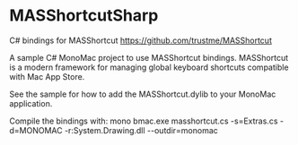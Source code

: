 MASShortcutSharp
================

C# bindings for MASShortcut
https://github.com/trustme/MASShortcut

A sample C# MonoMac project to use MASShortcut bindings.
MASShortcut is a modern framework for managing global keyboard shortcuts compatible with Mac App Store. 

See the sample for how to add the MASShortcut.dylib to your MonoMac application.

Compile the bindings with:
mono bmac.exe masshortcut.cs -s=Extras.cs -d=MONOMAC -r:System.Drawing.dll --outdir=monomac
